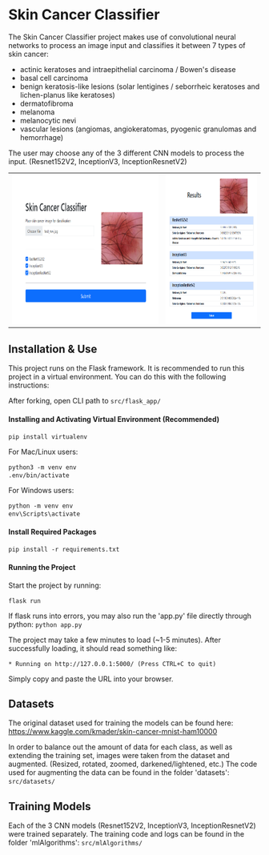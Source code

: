 # Skin Cancer Classifier

The Skin Cancer Classifier project makes use of convolutional neural networks to process an image input and classifies it between 7 types of skin cancer: 

- actinic keratoses and intraepithelial carcinoma / Bowen's disease
- basal cell carcinoma
- benign keratosis-like lesions (solar lentigines / seborrheic keratoses and lichen-planus like keratoses)
- dermatofibroma
- melanoma
- melanocytic nevi
- vascular lesions (angiomas, angiokeratomas, pyogenic granulomas and hemorrhage)

The user may choose any of the 3 different CNN models to process the input. (Resnet152V2, InceptionV3, InceptionResnetV2)

<table><tr>
<td><img src="index.png" height=300></td>
<td><img src="results.png" height=300></td>
</tr></table>

Installation & Use
------------

This project runs on the Flask framework. It is recommended to run this project in a virtual environment. You can do this with the following instructions:

After forking, open CLI path to ```src/flask_app/```

#### Installing and Activating Virtual Environment (Recommended)

```
pip install virtualenv
```

For Mac/Linux users:
```
python3 -m venv env
.env/bin/activate
 ```


For Windows users: 
```
python -m venv env
env\Scripts\activate
 ```

#### Install Required Packages

```
pip install -r requirements.txt
```
#### Running the Project
Start the project by running:
```
flask run
```
If flask runs into errors, you may also run the 'app.py' file directly through python:  ```python app.py```

The project may take a few minutes to load (~1-5 minutes).
After successfully loading, it should read something like:
```
* Running on http://127.0.0.1:5000/ (Press CTRL+C to quit)
```
Simply copy and paste the URL into your browser.

Datasets
--------
The original dataset used for training the models can be found here: 
<br>https://www.kaggle.com/kmader/skin-cancer-mnist-ham10000

In order to balance out the amount of data for each class, as well as extending the training set, images were taken from the dataset and augmented. (Resized, rotated, zoomed, darkened/lightened, etc.) The code used for augmenting the data can be found in the folder 'datasets': ```src/datasets/```

Training Models
---------------
Each of the 3 CNN models (Resnet152V2, InceptionV3, InceptionResnetV2) were trained separately. The training code and logs can be found in the folder 'mlAlgorithms': ```src/mlAlgorithms/```

